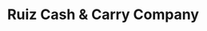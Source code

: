 ---
title: "Ruiz Cash & Carry Company"
url: /houston/ruiz-cash-und-carry-company/
shop: Baustoffe
---